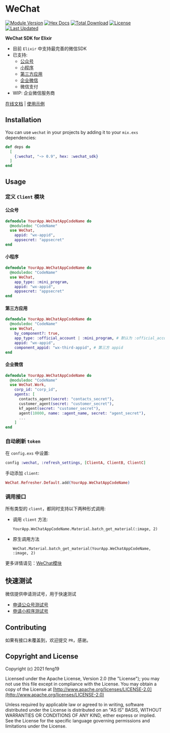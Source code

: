 # WeChat

[![Module Version](https://img.shields.io/hexpm/v/wechat_sdk.svg)](https://hex.pm/packages/wechat_sdk)
[![Hex Docs](https://img.shields.io/badge/hex-docs-lightgreen.svg)](https://hexdocs.pm/wechat_sdk/)
[![Total Download](https://img.shields.io/hexpm/dt/wechat_sdk.svg)](https://hex.pm/packages/wechat_sdk)
[![License](https://img.shields.io/hexpm/l/wechat.svg)](https://github.com/feng19/wechat/blob/master/LICENSE)
[![Last Updated](https://img.shields.io/github/last-commit/feng19/wechat.svg)](https://github.com/feng19/wechat/commits/master)

**WeChat SDK for Elixir**

- 目前 `Elixir` 中支持最完善的微信SDK
- 已支持: 
  - [公众号](#公众号)
  - [小程序](#小程序)
  - [第三方应用](#第三方应用)
  - [企业微信](#企业微信)
  - 微信支付
- WIP: 企业微信服务商

[在线文档](https://hex.pm/packages/wechat_sdk) | 
[使用示例](https://github.com/feng19/wechat_demo)

## Installation

You can use `wechat` in your projects by adding it to your `mix.exs` dependencies:

```elixir
def deps do
  [
    {:wechat, "~> 0.9", hex: :wechat_sdk}
  ]
end
```

## Usage

### 定义 `Client` 模块

#### 公众号

```elixir
defmodule YourApp.WeChatAppCodeName do
  @moduledoc "CodeName"
  use WeChat,
    appid: "wx-appid",
    appsecret: "appsecret"
end
```

#### 小程序

```elixir
defmodule YourApp.WeChatAppCodeName do
  @moduledoc "CodeName"
  use WeChat,
    app_type: :mini_program,
    appid: "wx-appid",
    appsecret: "appsecret"
end
```

#### 第三方应用

```elixir
defmodule YourApp.WeChatAppCodeName do
  @moduledoc "CodeName"
  use WeChat,
    by_component?: true,
    app_type: :official_account | :mini_program, # 默认为 :official_account
    appid: "wx-appid",
    component_appid: "wx-third-appid", # 第三方 appid
end
```

#### 企业微信

```elixir
defmodule YourApp.WeChatAppCodeName do
  @moduledoc "CodeName"
  use WeChat.Work,
    corp_id: "corp_id",
    agents: [
      contacts_agent(secret: "contacts_secret"),
      customer_agent(secret: "customer_secret"),
      kf_agent(secret: "customer_secret"),
      agent(10000, name: :agent_name, secret: "agent_secret"),
      ...
    ]
end
```

### 自动刷新 `token`

在 `config.exs` 中设置:
```elixir
config :wechat, :refresh_settings, [ClientA, ClientB, ClientC]
```

手动添加 `client`:

```elixir
WeChat.Refresher.Default.add(YourApp.WeChatAppCodeName)
```

### 调用接口

所有类型的 `client`，都同时支持以下两种形式调用:

- 调用 `client` 方法:

  `YourApp.WeChatAppCodeName.Material.batch_get_material(:image, 2)`

- 原生调用方法

  `WeChat.Material.batch_get_material(YourApp.WeChatAppCodeName, :image, 2)`

更多详情请见：[WeChat模块](https://hexdocs.pm/wechat_sdk/WeChat.html)

## 快速测试

微信提供申请测试号，用于快速测试

- [申请公众号测试号](https://developers.weixin.qq.com/doc/offiaccount/Basic_Information/Requesting_an_API_Test_Account.html)
- [申请小程序测试号](https://developers.weixin.qq.com/miniprogram/dev/devtools/sandbox.html)

## Contributing

如果有接口未覆盖到，欢迎提交 `PR`，感谢。

## Copyright and License

Copyright (c) 2021 feng19

Licensed under the Apache License, Version 2.0 (the "License");
you may not use this file except in compliance with the License.
You may obtain a copy of the License at [http://www.apache.org/licenses/LICENSE-2.0](http://www.apache.org/licenses/LICENSE-2.0)

Unless required by applicable law or agreed to in writing, software
distributed under the License is distributed on an "AS IS" BASIS,
WITHOUT WARRANTIES OR CONDITIONS OF ANY KIND, either express or implied.
See the License for the specific language governing permissions and
limitations under the License.
